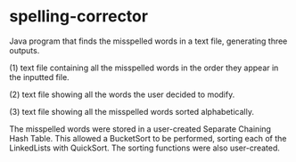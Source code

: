 # spelling-corrector
Java program that finds the misspelled words in a text file, generating three outputs.

  (1) text file containing all the misspelled words in the order they appear in the inputted file.
  
  (2) text file showing all the words the user decided to modify.
  
  (3) text file showing all the misspelled words sorted alphabetically.
  
  
 
The misspelled words were stored in a user-created Separate Chaining Hash Table. This allowed a BucketSort to be 
performed, sorting each of the LinkedLists with QuickSort. The sorting functions were also user-created. 
